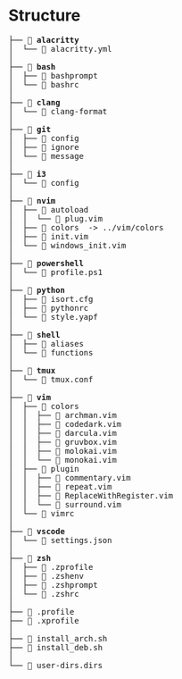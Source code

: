 # Structure

<pre>
├──  <b>alacritty</b>
│  └──  alacritty.yml
│
├──  <b>bash</b>
│  ├──  bashprompt
│  └──  bashrc
│
├──  <b>clang</b>
│  └──  clang-format
│
├──  <b>git</b>
│  ├──  config
│  ├──  ignore
│  └──  message
│
├──  <b>i3</b>
│  └──  config
│
├──  <b>nvim</b>
│  ├──  autoload
│  │  └──  plug.vim
│  ├──  colors  -> ../vim/colors
│  ├──  init.vim
│  └──  windows_init.vim
│
├──  <b>powershell</b>
│  └──  profile.ps1
│
├──  <b>python</b>
│  ├──  isort.cfg
│  ├──  pythonrc
│  └──  style.yapf
│
├──  <b>shell</b>
│  ├──  aliases
│  └──  functions
│
├──  <b>tmux</b>
│  └──  tmux.conf
│
├──  <b>vim</b>
│  ├──  colors
│  │  ├──  archman.vim
│  │  ├──  codedark.vim
│  │  ├──  darcula.vim
│  │  ├──  gruvbox.vim
│  │  ├──  molokai.vim
│  │  └──  monokai.vim
│  ├──  plugin
│  │  ├──  commentary.vim
│  │  ├──  repeat.vim
│  │  ├──  ReplaceWithRegister.vim
│  │  └──  surround.vim
│  └──  vimrc
│
├──  <b>vscode</b>
│  └──  settings.json
│
├──  <b>zsh</b>
│  ├──  .zprofile
│  ├──  .zshenv
│  ├──  .zshprompt
│  └──  .zshrc
│
├──  .profile
├──  .xprofile
│
├──  install_arch.sh
├──  install_deb.sh
│
└──  user-dirs.dirs
</pre>
